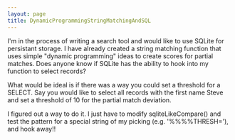 ```yaml
---
layout: page
title: DynamicProgrammingStringMatchingAndSQL
---
```


I'm in the process of writing a search tool and would like to use SQLite for persistant storage. I have already created a string matching function that uses simple "dynamic programming" ideas to create scores for partial matches. Does anyone know if SQLite has the ability to hook into my function to select records?

What would be ideal is if there was a way you could set a threshold for a SELECT. Say you would like to select all records with the first name Steve and set a threshold of 10 for the partial match deviation. 

I figured out a way to do it. I just have to modify     sqliteLikeCompare() and test the pattern for a special string of my picking (e.g. '%%%%THRESH='), and hook away!!

